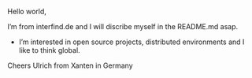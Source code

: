 Hello world,

I’m from interfind.de and I will discribe myself in the README.md asap.

- I’m interested in open source projects, distributed environments and I like to think global.

Cheers Ulrich from Xanten in Germany
